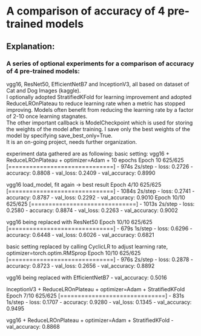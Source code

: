 # A comparison of accuracy of 4 pre-trained models

## Explanation:<br />  
### A series of optional experiments for a comparison of accuracy of 4 pre-trained models:  
vgg16, ResNet50, EfficientNetB7 and InceptionV3, all based on dataset of Cat and Dog Images (kaggle).<br />
I optionally adopted StratifiedKFold for learning improvement and adopted ReduceLROnPlateau 
to reduce learning rate when a metric has stopped improving. Models often benefit from reducing 
the learning rate by a factor of 2-10 once learning stagnates.<br />The other important callback 
is ModelCheckpoint which is used for storing the weights of the model after training. 
I save only the best weights of the model by specifying save_best_only=True.<br />It is an 
on-going project, needs further organization.


experiment data gathered are as following:
basic setting: vgg16 + ReduceLROnPlateau + optimizer=Adam + 10 epochs
Epoch 10
625/625 [==============================] - 974s 2s/step - loss: 0.2726 - accuracy: 0.8808 - val_loss: 0.2409 - val_accuracy: 0.8990

vgg16 load_model, fit again -> best result
Epoch 4/10
625/625 [==============================] - 1084s 2s/step - loss: 0.2741 - accuracy: 0.8787 - val_loss: 0.2292 - val_accuracy: 0.9010
Epoch 10/10
625/625 [==============================] - 1013s 2s/step - loss: 0.2580 - accuracy: 0.8874 - val_loss: 0.2263 - val_accuracy: 0.9002

vgg16 being replaced with ResNet50 
Epoch 10/10
625/625 [==============================] - 679s 1s/step - loss: 0.6296 - accuracy: 0.6448 - val_loss: 0.6026 - val_accuracy: 0.6821

basic setting replaced by calling CyclicLR to adjust learning rate, optimizer=torch.optim.RMSprop 
Epoch 10/10
625/625 [==============================] - 976s 2s/step - loss: 0.2878 - accuracy: 0.8723 - val_loss: 0.2656 - val_accuracy: 0.8892

vgg16 being replaced with EfficientNetB7 - val_accuracy: 0.5016

InceptionV3 + ReduceLROnPlateau + optimizer=Adam + StratifiedKFold
Epoch 7/10
625/625 [==============================] - 831s 1s/step - loss: 0.1707 - accuracy: 0.9280 - val_loss: 0.1345 - val_accuracy: 0.9495

vgg16 + ReduceLROnPlateau + optimizer=Adam + StratifiedKFold - val_accuracy: 0.8868

